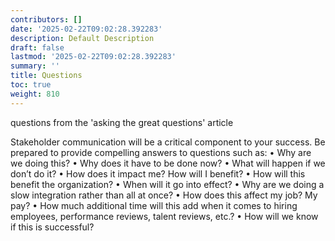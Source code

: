 ```yaml
---
contributors: []
date: '2025-02-22T09:02:28.392283'
description: Default Description
draft: false
lastmod: '2025-02-22T09:02:28.392283'
summary: ''
title: Questions
toc: true
weight: 810
---
```



questions from the 'asking the great questions' article

Stakeholder communication will be a critical component to your success. Be prepared to provide compelling answers to questions such as: 
• Why are we doing this? 
• Why does it have to be done now? 
• What will happen if we don’t do it? 
• How does it impact me? How will I benefit? 
• How will this benefit the organization? 
• When will it go into effect? 
• Why are we doing a slow integration rather than all at once? 
• How does this affect my job? My pay? 
• How much additional time will this add when it comes to hiring employees, performance reviews, talent reviews, etc.? 
• How will we know if this is successful?